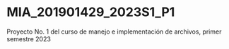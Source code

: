 # MIA_201901429_2023S1_P1
Proyecto No. 1 del curso de manejo e implementación de archivos, primer semestre 2023
